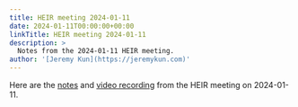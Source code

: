 ```yaml
---
title: HEIR meeting 2024-01-11
date: 2024-01-11T00:00:00+00:00
linkTitle: HEIR meeting 2024-01-11
description: >
  Notes from the 2024-01-11 HEIR meeting.
author: '[Jeremy Kun](https://jeremykun.com)'
---
```


Here are the
[notes](https://docs.google.com/document/d/133yuywcbI1AWnbsJezq8QlCpgXfX5HMk7YjXQBSTwoE/edit?usp=sharing)
and
[video recording](https://drive.google.com/file/d/1gLwcshtNda6M6YMWSsyGrNDvlQ8QiL0O/view?usp=sharing)
from the HEIR meeting on 2024-01-11.
